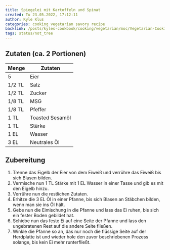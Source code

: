 ```yaml
---
title: Spiegelei mit Kartoffeln und Spinat
created: Tu 23.05.2022, 17:12:11
author: Kyle Klus
categories: cooking vegetarian savory recipe
backlink: /posts/kyles-cookbook/cooking/vegetarian/moc/Vegetarian-Cooking-Recipes.html
tags: status/not_tree
---
```


## Zutaten (ca. 2 Portionen)

| Menge            | Zutaten                        |
| ---------------- | ------------------------------ |
| 5                | Eier                           |
| 1/2 TL                | Salz              |
| 1/2 TL                | Zucker                     |
| 1/8 TL                | MSG                           |
| 1/8 TL                | Pfeffer                        |
| 1 TL                | Toasted Sesamöl                 |
| 1 TL                | Stärke                 |
| 1 EL                | Wasser                 |
| 3 EL                | Neutrales Öl                 |

## Zubereitung

1. Trenne das Eigelb der Eier von dem Eiweiß und verrühre das Eiweiß bis sich Blasen bilden.
2. Vermische nun 1 TL Stärke mit 1 EL Wasser in einer Tasse und gib es mit den Eigelb hinzu.
3. Verrühre nun die restlichen Zutaten.
4. Erhitze die 3 EL Öl in einer Pfanne, bis sich Blasen an Stäbchen bilden, wenn man sie ins Öl hält.
5. Gebe nun die Eimischung in die Pfanne und lass das Ei ruhen, bis sich ein fester Boden gebildet hat.
6. Schiebe nun das feste Ei auf eine Seite der Pfanne und lass den ungebratenen Rest auf die andere Seite fließen.
7. Winkle die Pfanne so an, das nur noch die flüssige Seite auf der Herdplatte ist und wieder hole den zuvor beschriebenen Prozess solange, bis kein Ei mehr runterfließt.
